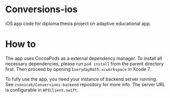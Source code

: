 # Conversions-ios

iOS app code for diploma thesis project on adaptive educational app.

# How to

The app uses CocoaPods as a external dependency manager. To install all necessary dependencies, please run `pod install` from the parent directory first. Then proceed by opening `EverydayMath.xcworkspace` in Xcode 7.

To fully use the app, you need your instance of backend server running. See `zvonicek/Conversions-backend` repository for more info. The server URL is configurable in `APIClient.swift`.

